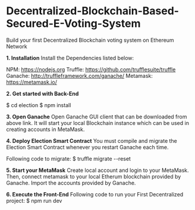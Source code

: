 # Decentralized-Blockchain-Based-Secured-E-Voting-System
Build your first Decentralized Blockchain voting system on Ethereum Network

**1. Installation**
Install the Dependencies listed below:

NPM: https://nodejs.org
Truffle: https://github.com/trufflesuite/truffle
Ganache: http://truffleframework.com/ganache/
Metamask: https://metamask.io/

**2. Get started with Back-End**

$ cd election
$ npm install

**3. Open Ganache**
Open Ganache GUI client that can be downloaded from above link. It will start your local Blockchain instance which can be used in creating accounts in MetaMask.

**4. Deploy Election Smart Contract**
You must compile and migrate the Election Smart Contract whenever you restart Ganache each time.

Following code to migrate:
$ truffle migrate --reset

**5. Start your MetaMask** 
Create local account and login to your MetaMask. Then, connect metamask to your local Etherum blockchain provided by Ganache.
Import the accounts provided by Ganache.

**6. Execute the Front-End**
Following code to run your First Decentralized project:
$ npm run dev
